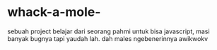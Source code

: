# whack-a-mole-
sebuah project belajar dari seorang pahmi untuk bisa javascript, masi banyak bugnya tapi yaudah lah. dah males ngebenerinnya awikwokv
